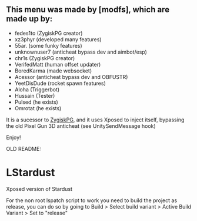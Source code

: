 ## This menu was made by [modfs], which are made up by:

- fedes1to (ZygiskPG creator)
- xz3phyr (developed many features)
- 55ar. (some funky features)
- unknownuser7 (anticheat bypass dev and aimbot/esp)
- chr1s (ZygiskPG creator)
- VerifedMatt (human offset updater)
- BoredKarma (made websocket)
- Acessor (anticheat bypass dev and OBFUSTR)
- YeetDisDude (rocket spawn features)
- Aloha (Triggerbot)
- Hussain (Tester)
- Pulsed (he exists)
- Omrotat (he exists)


It is a sucessor to [ZygiskPG](https://github.com/fedes1to/ZygiskPG), and it uses Xposed to inject itself, bypassing the old Pixel Gun 3D anticheat (see UnitySendMessage hook)

Enjoy!


OLD README:
# LStardust
 Xposed version of Stardust

 For the non root lspatch script to work you need to build the project as release, you can do so by going to Build > Select build variant > Active Build Variant > Set to "release"
